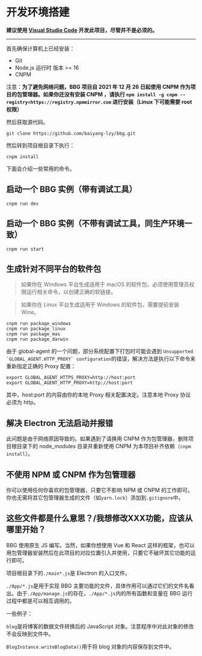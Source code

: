 # 开发环境搭建

**建议使用 [Visual Studio Code](https://code.visualstudio.com/) 开发此项目，尽管并不是必须的。**

---

首先确保计算机上已经安装：

* Git
* Node.js 运行时 版本 >= 16
* CNPM

注意：**为了避免网络问题，BBG 项目自 2021 年 12 月 26 日起使用 CNPM 作为项目的包管理器。如果你还没有安装 CNPM ，请执行 ```npm install -g cnpm --registry=https://registry.npmmirror.com``` 进行安装（Linux 下可能需要 root 权限）**

然后获取源代码。

```
git clone https://github.com/baiyang-lzy/bbg.git
```

然后转到项目根目录下执行：

```
cnpm install
```

下面会介绍一些常用的命令。

## 启动一个 BBG 实例（带有调试工具）

```
cnpm run dev
```

## 启动一个 BBG 实例（不带有调试工具，同生产环境一致）

```
cnpm run start
```

## 生成针对不同平台的软件包

> 如果你在 Windows 平台生成适用于 macOS 的软件包，必须使用管理员权限运行相关命令，以创建正确的软链接。

> 如果你在 Linux 平台生成适用于 Windows 的软件包，需要提前安装 Wine。

```
cnpm run package_windows
cnpm run package_linux
cnpm run package_mas
cnpm run package_darwin
```

由于 global-agent 的一个问题，部分系统配置下打包时可能会遇到 ```Unsupported `GLOBAL_AGENT.HTTP_PROXY` configuration```的错误，解决方法是执行以下命令来重新指定正确的 Proxy 配置：

```
export GLOBAL_AGENT_HTTPS_PROXY=http://host:port
export GLOBAL_AGENT_HTTP_PROXY=http://host:port
```

其中，host:port 的内容由你的本地 Proxy 相关配置决定。注意本地 Proxy 协议必须为 http。


## 解决 Electron 无法启动并报错

此问题是由于网络原因导致的。如果遇到了请换用 CNPM 作为包管理器，删除项目根目录下的 node_modules 目录并重新使用 CNPM 为本项目补齐依赖（```cnpm install```）。


## 不使用 NPM 或 CNPM 作为包管理器

你可以使用任何你喜欢的包管理器，只要它不影响 NPM 或 CNPM 的工作即可。你也无需将其它包管理器生成的文件（如```yarn.lock```）添加到```.gitignore```中。

## 这些文件都是什么意思？/我想修改XXX功能，应该从哪里开始？

BBG 使用原生 JS 编写。当然，如果你想使用 Vue 和 React 这样的框架，也可以用包管理器安装然后在此项目的对应位置引入并使用，只要它不破坏其它功能的运行即可。

项目根目录下的```./main*.js```是 Electron 的入口文件。

```./App/*.js```是用于实现 BBG 主要功能的文件，具体作用可以通过它们的文件名看出。由于```./App/manage.js```的存在，```./App/*.js```内的所有函数和变量在 BBG 运行过程中都是可以相互调用的。

一些例子：

```blog```是将博客的数据文件转换后的 JavaScript 对象。注意程序中对此对象的修改不会反映到文件中。

```BlogInstance.writeBlogData()```用于将 blog 对象的内容保存到文件中。